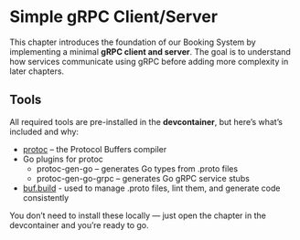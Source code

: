 # Simple gRPC Client/Server

This chapter introduces the foundation of our Booking System by implementing a minimal **gRPC client and server**. The goal is to understand how services communicate using gRPC before adding more complexity in later chapters.

## Tools

All required tools are pre-installed in the **devcontainer**, but here’s what’s included and why:

- [protoc](https://protobuf.dev/) – the Protocol Buffers compiler
- Go plugins for protoc
    - protoc-gen-go – generates Go types from .proto files
    - protoc-gen-go-grpc – generates Go gRPC service stubs
- [buf.build](https://buf.build/) - used to manage .proto files, lint them, and generate code consistently

You don’t need to install these locally — just open the chapter in the devcontainer and you’re ready to go.
